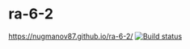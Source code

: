 # ra-6-2
https://nugmanov87.github.io/ra-6-2/
[![Build status](https://ci.appveyor.com/api/projects/status/ambbu3n7swid5wf6?svg=true)](https://ci.appveyor.com/project/nugmanov87/ra-6-2)